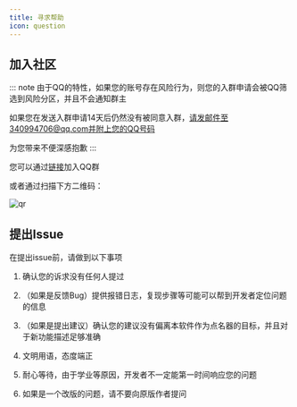 ```yaml
---
title: 寻求帮助
icon: question
---
```


## 加入社区

::: note
由于QQ的特性，如果您的账号存在风险行为，则您的入群申请会被QQ筛选到风险分区，并且不会通知群主

如果您在发送入群申请14天后仍然没有被同意入群，请发邮件至340994706@qq.com并附上您的QQ号码

为您带来不便深感抱歉
:::

您可以通过[链接](https://qm.qq.com/q/WzhU4u6nYG)加入QQ群

或者通过扫描下方二维码：

![qr](/assets/qr.jpg)

## 提出Issue

在提出issue前，请做到以下事项

1. 确认您的诉求没有任何人提过

2. （如果是反馈Bug）提供报错日志，复现步骤等可能可以帮到开发者定位问题的信息

3. （如果是提出建议）确认您的建议没有偏离本软件作为点名器的目标，并且对于新功能描述足够准确

4. 文明用语，态度端正

5. 耐心等待，由于学业等原因，开发者不一定能第一时间响应您的问题

6. 如果是一个改版的问题，请不要向原版作者提问